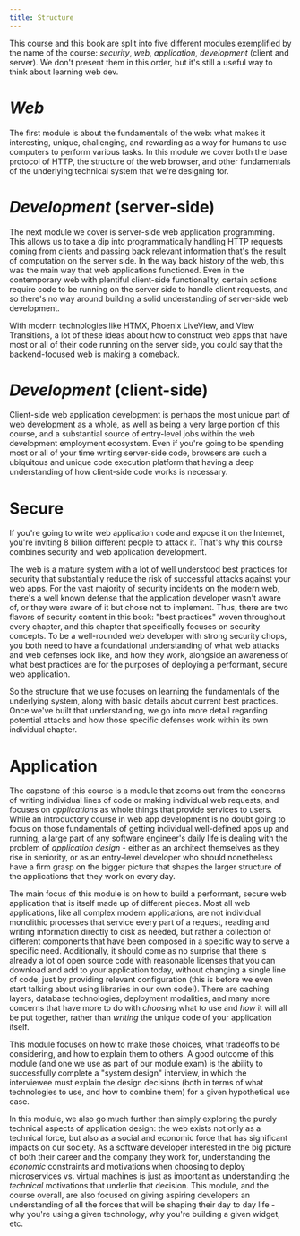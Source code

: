 ```yaml
---
title: Structure
---
```


This course and this book are split into five different modules exemplified by the name of the course: _security_, _web_, _application_, _development_ (client and server). We don't present them in this order, but it's still a useful way to think about learning web dev.

# _Web_

The first module is about the fundamentals of the web: what makes it interesting, unique, challenging, and rewarding as a way for humans to use computers to perform various tasks. In this module we cover both the base protocol of HTTP, the structure of the web browser, and other fundamentals of the underlying technical system that we're designing for.

# _Development_ (server-side)

The next module we cover is server-side web application programming. This allows us to take a dip into programmatically handling HTTP requests coming from clients and passing back relevant information that's the result of computation on the server side. In the way back history of the web, this was the main way that web applications functioned. Even in the contemporary web with plentiful client-side functionality, certain actions require code to be running on the server side to handle client requests, and so there's no way around building a solid understanding of server-side web development.

With modern technologies like HTMX, Phoenix LiveView, and View Transitions, a lot of these ideas about how to construct web apps that have most or all of their code running on the server side, you could say that the backend-focused web is making a comeback.

# _Development_ (client-side)

Client-side web application development is perhaps the most unique part of web development as a whole, as well as being a very large portion of this course, and a substantial source of entry-level jobs within the web development employment ecosystem. Even if you're going to be spending most or all of your time writing server-side code, browsers are such a ubiquitous and unique code execution platform that having a deep understanding of how client-side code works is necessary.

# Secure

If you're going to write web application code and expose it on the Internet, you're inviting 8 billion different people to attack it. That's why this course combines security and web application development.

The web is a mature system with a lot of well understood best practices for security that substantially reduce the risk of successful attacks against your web apps. For the vast majority of security incidents on the modern web, there's a well known defense that the application developer wasn't aware of, or they were aware of it but chose not to implement. Thus, there are two flavors of security content in this book: "best practices" woven throughout every chapter, and this chapter that specifically focuses on security concepts. To be a well-rounded web developer with strong security chops, you both need to have a foundational understanding of what web attacks and web defenses look like, and how they work, alongside an awareness of what best practices are for the purposes of deploying a performant, secure web application.

So the structure that we use focuses on learning the fundamentals of the underlying system, along with basic details about current best practices. Once we've built that understanding, we go into more detail regarding potential attacks and how those specific defenses work within its own individual chapter.

# Application

The capstone of this course is a module that zooms out from the concerns of writing individual lines of code or making individual web requests, and focuses on _applications_ as whole things that provide services to users. While an introductory course in web app development is no doubt going to focus on those fundamentals of getting individual well-defined apps up and running, a large part of any software engineer's daily life is dealing with the problem of _application design_ - either as an architect themselves as they rise in seniority, or as an entry-level developer who should nonetheless have a firm grasp on the bigger picture that shapes the larger structure of the applications that they work on every day.

The main focus of this module is on how to build a performant, secure web application that is itself made up of different pieces. Most all web applications, like all complex modern applications, are not individual monolithic processes that service every part of a request, reading and writing information directly to disk as needed, but rather a collection of different components that have been composed in a specific way to serve a specific need. Additionally, it should come as no surprise that there is already a lot of open source code with reasonable licenses that you can download and add to your application today, without changing a single line of code, just by providing relevant configuration (this is before we even start talking about using libraries in our own code!). There are caching layers, database technologies, deployment modalities, and many more concerns that have more to do with _choosing_ what to use and _how_ it will all be put together, rather than _writing_ the unique code of your application itself.

This module focuses on how to make those choices, what tradeoffs to be considering, and how to explain them to others. A good outcome of this module (and one we use as part of our module exam) is the ability to successfully complete a "system design" interview, in which the interviewee must explain the design decisions (both in terms of what technologies to use, and how to combine them) for a given hypothetical use case.

In this module, we also go much further than simply exploring the purely technical aspects of application design: the web exists not only as a technical force, but also as a social and economic force that has significant impacts on our society. As a software developer interested in the big picture of both their career and the company they work for, understanding the _economic_ constraints and motivations when choosing to deploy microservices vs. virtual machines is just as important as understanding the _technical_ motivations that underlie that decision. This module, and the course overall, are also focused on giving aspiring developers an understanding of all the forces that will be shaping their day to day life - why you're using a given technology, why you're building a given widget, etc.
